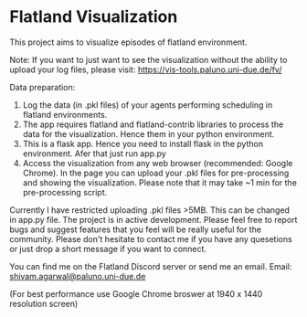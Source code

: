 # Flatland Visualization

This project aims to visualize episodes of flatland environment. 

Note: If you want to just want to see the visualization without the ability to upload your log files, please visit: https://vis-tools.paluno.uni-due.de/fv/

Data preparation:

1. Log the data (in .pkl files) of your agents performing scheduling in flatland environments.
2. The app requires flatland and flatland-contrib libraries to process the data for the visualization. Hence them in your python environment.
3. This is a flask app. Hence you need to install flask in the python environment. Afer that just run app.py
4. Access the visualization from any web browser (recommended: Google Chrome). In the page you can upload your .pkl files for pre-processing and showing the visualization. Please note that it may take ~1 min for the pre-processing script.


Currently I have restricted uploading .pkl files >5MB. This can be changed in app.py file.
The project is in active development. Please feel free to report bugs and suggest features that you feel will be really useful for the community. Please don't hesitate to contact me if you have any quesetions or just drop a short message if you want to connect.

You can find me on the Flatland Discord server or send me an email.
Email: shivam.agarwal@paluno.uni-due.de


(For best performance use Google Chrome broswer at 1940 x 1440 resolution screen)